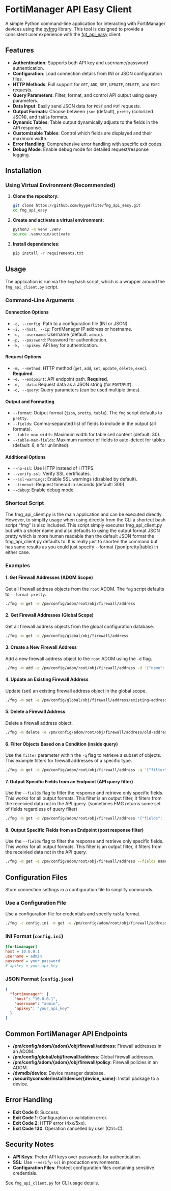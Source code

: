# FortiManager API Easy Client

A simple Python command-line application for interacting with FortiManager devices using the [pyfmg](https://github.com/p4r4n0y1ng/pyfmg) library. This tool is designed to provide a consistent user experience with the [fgt_api_easy](https://github.com/hyyperlite/fgt_api_easy) client.

## Features

- **Authentication**: Supports both API key and username/password authentication.
- **Configuration**: Load connection details from INI or JSON configuration files.
- **HTTP Methods**: Full support for `GET`, `ADD`, `SET`, `UPDATE`, `DELETE`, and `EXEC` requests.
- **Query Parameters**: Filter, format, and control API output using query parameters.
- **Data Input**: Easily send JSON data for `POST` and `PUT` requests.
- **Output Formats**: Choose between `json` (default), `pretty` (colorized JSON), and `table` formats.
- **Dynamic Tables**: Table output dynamically adjusts to the fields in the API response.
- **Customizable Tables**: Control which fields are displayed and their maximum width.
- **Error Handling**: Comprehensive error handling with specific exit codes.
- **Debug Mode**: Enable debug mode for detailed request/response logging.

## Installation

### Using Virtual Environment (Recommended)

1.  **Clone the repository:**
    ```bash
    git clone https://github.com/hyyperlite/fmg_api_easy.git
    cd fmg_api_easy
    ```

2.  **Create and activate a virtual environment:**
    ```bash
    python3 -m venv .venv
    source .venv/bin/activate
    ```

3.  **Install dependencies:**
    ```bash
    pip install -r requirements.txt
    ```

## Usage

The application is run via the `fmg` bash script, which is a wrapper around the `fmg_api_client.py` script.

### Command-Line Arguments

#### Connection Options
-   `-c, --config`: Path to a configuration file (INI or JSON).
-   `-i, --host, --ip`: FortiManager IP address or hostname.
-   `-u, --username`: Username (default: `admin`).
-   `-p, --password`: Password for authentication.
-   `-k, --apikey`: API key for authentication.

#### Request Options
-   `-m, --method`: HTTP method (`get`, `add`, `set`, `update`, `delete`, `exec`). **Required**.
-   `-e, --endpoint`: API endpoint path. **Required**.
-   `-d, --data`: Request data as a JSON string (for `POST`/`PUT`).
-   `-q, --query`: Query parameters (can be used multiple times).

#### Output and Formatting
-   `--format`: Output format (`json`, `pretty`, `table`). The `fmg` script defaults to `pretty`.
-   `--fields`: Comma-separated list of fields to include in the output (all formats).
-   `--table-max-width`: Maximum width for table cell content (default: 30).
-   `--table-max-fields`: Maximum number of fields to auto-detect for tables (default: 6, `0` for unlimited).

#### Additional Options
-   `--no-ssl`: Use HTTP instead of HTTPS.
-   `--verify-ssl`: Verify SSL certificates.
-   `--ssl-warnings`: Enable SSL warnings (disabled by default).
-   `--timeout`: Request timeout in seconds (default: 300).
-   `--debug`: Enable debug mode.

### Shortcut Script

The fmg_api_client.py is the main application and can be executed directly.  However, to simplify usage when using directly from the CLI a shortcut bash script "fmg" is also included.  This script simply executes fmg_api_client.py but with a shoter name and also defaults to using the output format JSON pretty which is more human readable than the default JSON format the fmg_api_client.py defaults to.  It is really just to shorten the command but has same results as you could just specify --format {json|pretty|table} in either case.

### Examples

#### 1. Get Firewall Addresses (ADOM Scope)
Get all firewall address objects from the `root` ADOM. The `fmg` script defaults to `--format pretty`.
```bash
./fmg -m get -e /pm/config/adom/root/obj/firewall/address
```

#### 2. Get Firewall Addresses (Global Scope)
Get all firewall address objects from the global configuration database.
```bash
./fmg -m get -e /pm/config/global/obj/firewall/address
```

#### 3. Create a New Firewall Address
Add a new firewall address object to the `root` ADOM using the `-d` flag.
```bash
./fmg -m add -e /pm/config/adom/root/obj/firewall/address -d '{"name": "new-address", "subnet": "10.0.0.0/24"}'
```

#### 4. Update an Existing Firewall Address
Update (set) an existing firewall address object in the global scope.
```bash
./fmg -m set -e /pm/config/global/obj/firewall/address/existing-address -d '{"subnet": "10.1.1.1/32", "comment": "Updated"}'
```

#### 5. Delete a Firewall Address
Delete a firewall address object.
```bash
./fmg -m delete -e /pm/config/adom/root/obj/firewall/address/old-address
```

#### 6. Filter Objects Based on a Condition (inside query)
Use the `filter` parameter within the `-q` flag to retrieve a subset of objects. This example filters for firewall addresses of a specific type.
```bash
./fmg -m get -e /pm/config/adom/root/obj/firewall/address -q '{"filter": ["type", "==", "ipmask"]}'
```

#### 7. Output Specific Fields from an Endpoint (API query filter)
Use the `--fields` flag to filter the response and retrieve only specific fields. This works for all output formats. This filter is an output filter, it filters from the receivied data not in the API query. (sometimes FMG returns some set of fields regardless of query filter)
```bash
./fmg -m get -e /pm/config/adom/root/obj/firewall/address '{"fields": ["name", "type", "route-tag"]}
```


#### 8. Output Specific Fields from an Endpoint (post response filter)
Use the `--fields` flag to filter the response and retrieve only specific fields. This works for all output formats. This filter is an output filter, it filters from the receivied data not in the API query.
```bash
./fmg -m get -e /pm/config/adom/root/obj/firewall/address --fields name,subnet
```


## Configuration Files

Store connection settings in a configuration file to simplify commands.

### Use a Configuration File
Use a configuration file for credentials and specify `table` format.
```bash
./fmg -c config.ini -m get -e /pm/config/adom/root/obj/firewall/address --format table
```


### INI Format (`config.ini`)
```ini
[fortimanager]
host = 10.0.0.1
username = admin
password = your_password
# apikey = your_api_key
```

### JSON Format (`config.json`)
```json
{
  "fortimanager": {
    "host": "10.0.0.1",
    "username": "admin",
    "apikey": "your_api_key"
  }
}
```

## Common FortiManager API Endpoints

-   **/pm/config/adom/{adom}/obj/firewall/address**: Firewall addresses in an ADOM.
-   **/pm/config/global/obj/firewall/address**: Global firewall addresses.
-   **/pm/config/adom/{adom}/obj/firewall/policy**: Firewall policies in an ADOM.
-   **/dvmdb/device**: Device manager database.
-   **/securityconsole/install/device/{device_name}**: Install package to a device.

## Error Handling

-   **Exit Code 0**: Success.
-   **Exit Code 1**: Configuration or validation error.
-   **Exit Code 2**: HTTP error (4xx/5xx).
-   **Exit Code 130**: Operation cancelled by user (Ctrl+C).

## Security Notes

-   **API Keys**: Prefer API keys over passwords for authentication.
-   **SSL**: Use `--verify-ssl` in production environments.
-   **Configuration Files**: Protect configuration files containing sensitive credentials.


See `fmg_api_client.py` for CLI usage details.
